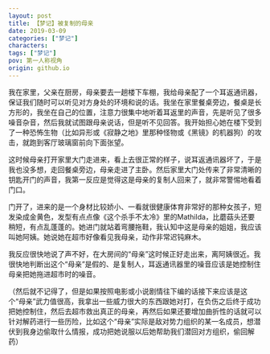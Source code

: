 ```yaml
---
layout: post
title: 【梦记】被复制的母亲
date: 2019-03-09
categories: ["梦记"]
characters: 
tags: ["梦记"]
pov: 第一人称视角
origin: github.io
---
```


我在家里，父亲在厨房，母亲要去一趟楼下车棚，我给母亲配了一个耳返通讯器，保证我们随时可以听见对方身处的环境和说的话。我坐在家里餐桌旁边，餐桌是长方形的，我坐在自己的位置，注意力很集中地听着耳返里的声音，先是听见了很多噪音杂音，然后我就试图跟母亲说话，但是听不见回答。我开始担心她在楼下受到了一种恐怖生物（比如异形或《寂静之地》里那种怪物或《黑镜》的机器狗）的攻击，就跑到客厅玻璃窗前向下面张望。

这时候母亲打开家里大门走进来，看上去很正常的样子，说耳返通讯器坏了，于是我也没多想，走回餐桌旁边，母亲走进了主卧。然后家里大门处传来了非常清晰的钥匙开门的声音，我第一反应是觉得这是母亲的复制人回来了，就非常警惕地看着门口。

门开了，进来的是一个身材比较娇小、一看就很健康体育非常好的那种女孩子，短发染成金黄色，发型有点点像《这个杀手不太冷》里的Mathilda，比蘑菇头还要稍短，有点乱蓬蓬的。她进门就站着弯腰拖鞋，我认知中这是母亲的姐姐，我应该叫她阿姨。她说她在超市好像看见我母亲，动作非常迟钝麻木。

我反应很快地说了声不好，在大房间的“母亲”这时候正好走出来，离阿姨很近。我很快地判断出这个“母亲”是假的、是复制人，耳返通讯器里的噪音应该是她控制住母亲把她拖进超市时的噪音。

（然后就不记得了，但是如果按照电影或小说剧情往下编的话接下来应该是这个“母亲”武力值很高，我拿出一些威力很大的东西跟她对打，在负伤之后终于成功把她控制住，然后去超市救出真正的母亲，再然后如果还要增加曲折性的话就可以针对解药进行一些历险，比如这个“母亲”实际是敌对势力组织的某一名成员，想潜伏到我身边偷取什么情报，成功把她说服以后她帮助我们潜回对方组织，偷回解药）